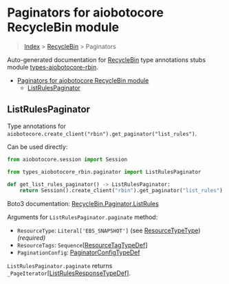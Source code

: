 <a id="paginators-for-aiobotocore-recyclebin-module"></a>

# Paginators for aiobotocore RecycleBin module

> [Index](..) > [RecycleBin](.) > Paginators

Auto-generated documentation for
[RecycleBin](https://boto3.amazonaws.com/v1/documentation/api/latest/reference/services/rbin.html#RecycleBin)
type annotations stubs module
[types-aiobotocore-rbin](https://pypi.org/project/types-aiobotocore-rbin/).

- [Paginators for aiobotocore RecycleBin module](#paginators-for-aiobotocore-recyclebin-module)
  - [ListRulesPaginator](#listrulespaginator)

<a id="listrulespaginator"></a>

## ListRulesPaginator

Type annotations for
`aiobotocore.create_client("rbin").get_paginator("list_rules")`.

Can be used directly:

```python
from aiobotocore.session import Session

from types_aiobotocore_rbin.paginator import ListRulesPaginator

def get_list_rules_paginator() -> ListRulesPaginator:
    return Session().create_client("rbin").get_paginator("list_rules")
```

Boto3 documentation:
[RecycleBin.Paginator.ListRules](https://boto3.amazonaws.com/v1/documentation/api/latest/reference/services/rbin.html#RecycleBin.Paginator.ListRules)

Arguments for `ListRulesPaginator.paginate` method:

- `ResourceType`: `Literal['EBS_SNAPSHOT']` (see
  [ResourceTypeType](./literals.md#resourcetypetype)) *(required)*
- `ResourceTags`:
  `Sequence`\[[ResourceTagTypeDef](./type_defs.md#resourcetagtypedef)\]
- `PaginationConfig`:
  [PaginatorConfigTypeDef](./type_defs.md#paginatorconfigtypedef)

`ListRulesPaginator.paginate` returns
`_PageIterator`\[[ListRulesResponseTypeDef](./type_defs.md#listrulesresponsetypedef)\].
